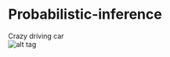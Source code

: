 # Probabilistic-inference

 Crazy  driving  car  
 ![alt tag](https://cloud.githubusercontent.com/assets/7158671/18671503/04c91d88-7f4d-11e6-9dad-5d38ae854d07.jpeg)
